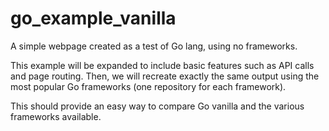 # go_example_vanilla
A simple webpage created as a test of Go lang, using no frameworks. 

This example will be expanded to include basic features such as API calls and page routing.
Then, we will recreate exactly the same output using the most popular Go frameworks (one repository
for each framework).

This should provide an easy way to compare Go vanilla and the various frameworks available.
